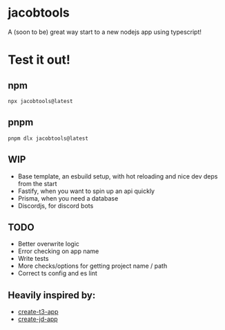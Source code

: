 # jacobtools

A (soon to be) great way start to a new nodejs app using typescript!

# Test it out!

## npm

```
npx jacobtools@latest
```

## pnpm

```
pnpm dlx jacobtools@latest
```

## WIP

- Base template, an esbuild setup, with hot reloading and nice dev deps from the start
- Fastify, when you want to spin up an api quickly
- Prisma, when you need a database
- Discordjs, for discord bots

## TODO

- Better overwrite logic
- Error checking on app name
- Write tests
- More checks/options for getting project name / path
- Correct ts config and es lint

## Heavily inspired by:

- [create-t3-app](https://github.com/t3-oss/create-t3-app)
- [create-jd-app](https://github.com/OrJDev/create-jd-app)

